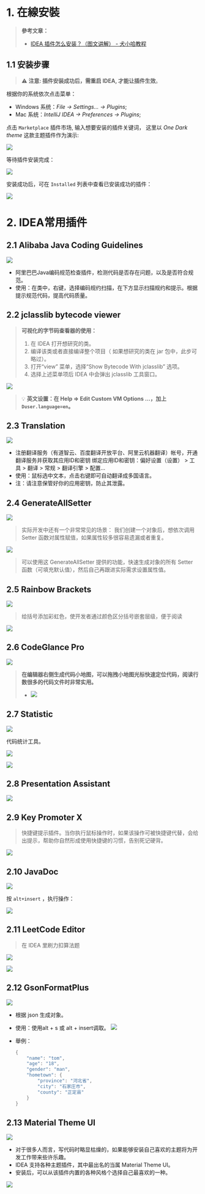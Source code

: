 # 1. 在線安裝

> **參考文章：**
> - [IDEA 插件怎么安装？（图文讲解） - 犬小哈教程](https://www.quanxiaoha.com/idea/idea-install-plugin.html#安装步骤)


## 1.1 **安装步骤**

> ⚠️ **注意: 插件安装成功后，需重启 IDEA, 才能让插件生效**。

根据你的系统依次点击菜单：

- Windows 系统：*File -> Settings... -> Plugins*;
- Mac 系统：*IntelliJ IDEA -> Preferences -> Plugins*;

点击 `Marketplace` 插件市场, 输入想要安装的插件关键词， 这里以 *One Dark theme* 这款主题插件作为演示:

![](./images/166787347810672.jpeg "")

等待插件安装完成：

![](./images/166787482643361.png "")

安装成功后，可在 `Installed` 列表中查看已安装成功的插件：

![](./images/166787520387565.png "")

# 2. IDEA常用插件

## 2.1 **Alibaba Java Coding Guidelines**

![](./images/48ad49bd63f68b2acaf4f634e78a141f.png "")

- 阿里巴巴Java编码规范检查插件，检测代码是否存在问题，以及是否符合规范。
- 使用：在类中，右键，选择编码规约扫描，在下方显示扫描规约和提示。根据提示规范代码，提高代码质量。

## 2.2 **jclasslib bytecode viewer**

> **可视化的字节码查看器的使用：**
> 
> 1. 在 IDEA 打开想研究的类。
> 2. 编译该类或者直接编译整个项目（ 如果想研究的类在 jar 包中，此步可略过）。
> 3. 打开“view” 菜单，选择“Show Bytecode With jclasslib” 选项。
> 4. 选择上述菜单项后 IDEA 中会弹出 jclasslib 工具窗口。

![](./images/1ff00b510e88e336d5198c8d6efced74.png "")

> 💡 **英文设置：在 Help  ⇒  Edit Custom VM Options …，加上 `Duser.language=en`。**

## 2.3 **Translation**

![](./images/9794b0886e03b0abf3863be5344119e1.png "")

- 注册翻译服务（有道智云、百度翻译开放平台、阿里云机器翻译）帐号，开通翻译服务并获取其应用ID和密钥 绑定应用ID和密钥：偏好设置（设置） > 工具 > 翻译 > 常规 > 翻译引擎 > 配置…
- 使用：鼠标选中文本，点击右键即可自动翻译成多国语言。
- 注：请注意保管好你的应用密钥，防止其泄露。

## 2.4 **GenerateAllSetter**

![](./images/56eb6c6f4981d055970b9415c2716c2c.png "")

> 实际开发中还有一个非常常见的场景： 我们创建一个对象后，想依次调用 Setter 函数对属性赋值，如果属性较多很容易遗漏或者重复。

![](./images/79ba147de534288052d86a9d683b2677.png "")

> 可以使用这 GenerateAllSetter 提供的功能，快速生成对象的所有 Setter 函数（可填充默认值），然后自己再跟进实际需求设置属性值。

## 2.5 **Rainbow Brackets**

![](./images/d35435a182e6528e81ede838434e02c1.png "")

> 给括号添加彩虹色，使开发者通过颜色区分括号嵌套层级，便于阅读

![](./images/d13eff9049b4667f750f820533515c00.png "")

## 2.6 **CodeGlance Pro**

![](./images/ed10dcde39471593d9837e8d97a6a5bc.png "")

> **在编辑器右侧生成代码小地图，可以拖拽小地图光标快速定位代码，阅读行数很多的代码文件时非常实用。**
> - ![](./images/6d75330000a11d4dae52c519df6fd4e3.png "")

## 2.7 **Statistic**

![](./images/8f79b79b14bdbabde2cb59c2fdc3cab5.png "")

代码统计工具。

![](./images/9e4358c5a96358a69f562b7190c29955.png "")

![](./images/949fdae60c2a0dc1cae9acf59ff0fefe.png "")

## 2.8 **Presentation Assistant**

![](./images/afa11d9846832d216c28a87b764b294e.png "")

## 2.9 **Key Promoter X**

> 快捷键提示插件。当你执行鼠标操作时，如果该操作可被快捷键代替，会给出提示，帮助你自然形成使用快捷键的习惯，告别死记硬背。
> 

![](./images/6e61971389a08343c1ed43bd55a517b8.png "")

## 2.10 **JavaDoc**

![](./images/58db28ddb32cd5e10ac80072dd0ce1b9.png "")

按 `alt+insert` ，执行操作：

![](./images/5f35c9999b729bd6526329243760e7a7.png "")

## 2.11 **LeetCode Editor**

> 在 IDEA 里刷力扣算法题

![](./images/34374f8428fb198299a2c5c13374de55.png "")

![](./images/f57e058a219ed8bd43b301678d4fab24.png "")

## 2.12 **GsonFormatPlus**

![](./images/1276f912b194c146a6f1f78d909e758c.png "")

- 根据 json 生成对象。
- 使用：使用alt + s 或 alt + insert调取。
	![](./images/66b223a4f8acc166db42917740ab80a3.png "")
    
- 舉例：
    
    ```java
    {
    	"name": "tom",
    	"age": "18",
    	"gender": "man",
    	"hometown": {
    		"province": "河北省",
    		"city": "石家庄市",
    		"county": "正定县"
    	}
    }
    ```
    

## 2.13 **Material Theme UI**

![](./images/661872f2340c01ee864652f6faf809a2.png "")

- 对于很多人而言，写代码时略显枯燥的，如果能够安装自己喜欢的主题将为开发工作带来些许乐趣。
- IDEA 支持各种主题插件，其中最出名的当属 Material Theme UI。
- 安装后，可以从该插件内置的各种风格个选择自己最喜欢的一种。

![](./images/198bdb84b56239236de85a30c781906a.png "")